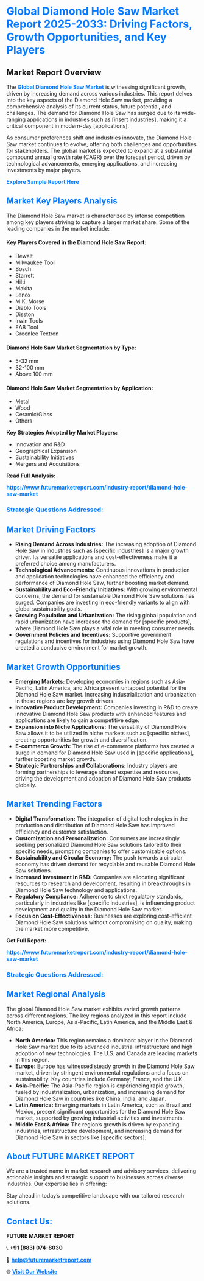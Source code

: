<h1 style="color: #007BFF;">Global Diamond Hole Saw Market Report 2025-2033: Driving Factors, Growth Opportunities, and Key Players</h1>

<section id="overview">
<h2>Market Report Overview</h2>
<p>The <a href="https://www.futuremarketreport.com/industry-report/diamond-hole-saw-market" style="color: #007BFF; text-decoration: none;"><strong>Global Diamond Hole Saw Market</strong></a> is witnessing significant growth, driven by increasing demand across various industries. This report delves into the key aspects of the Diamond Hole Saw market, providing a comprehensive analysis of its current status, future potential, and challenges. The demand for Diamond Hole Saw has surged due to its wide-ranging applications in industries such as [insert industries], making it a critical component in modern-day [applications].</p>
<p>As consumer preferences shift and industries innovate, the Diamond Hole Saw market continues to evolve, offering both challenges and opportunities for stakeholders. The global market is expected to expand at a substantial compound annual growth rate (CAGR) over the forecast period, driven by technological advancements, emerging applications, and increasing investments by major players.</p>
</section>

<section id="overview">
<p><a href="https://www.futuremarketreport.com/request-sample/reportId=43181" style="color: #007BFF; text-decoration: none;"><strong>Explore Sample Report Here</strong></a></p>
</section>

<section id="key-players">
<h2 style="color: #007BFF;">Market Key Players Analysis</h2>
<p>The Diamond Hole Saw market is characterized by intense competition among key players striving to capture a larger market share. Some of the leading companies in the market include:</p>
<h4>Key Players Covered in the Diamond Hole Saw Report:</h4>
<ul><li>Dewalt</li><li>Milwaukee Tool</li><li>Bosch</li><li>Starrett</li><li>Hilti</li><li>Makita</li><li>Lenox</li><li>M.K. Morse</li><li>Diablo Tools</li><li>Disston</li><li>Irwin Tools</li><li>EAB Tool</li><li>Greenlee Textron</li></ul>
<h4>Diamond Hole Saw Market Segmentation by Type:</h4>
<ul><li>5-32 mm</li><li>32-100 mm</li><li>Above 100 mm</li></ul>

<h4>Diamond Hole Saw Market Segmentation by Application:</h4>
<ul><li>Metal</li><li>Wood</li><li>Ceramic/Glass</li><li>Others</li></ul>
<p><strong>Key Strategies Adopted by Market Players:</strong></p>
<ul>
<li>Innovation and R&D</li>
<li>Geographical Expansion</li>
<li>Sustainability Initiatives</li>
<li>Mergers and Acquisitions</li>
</ul>
</section>

<section>
<p><strong>Read Full Analysis: </strong></p><a href="https://www.futuremarketreport.com/industry-report/diamond-hole-saw-market" style="color: #007BFF; text-decoration: none;"><strong>https://www.futuremarketreport.com/industry-report/diamond-hole-saw-market</strong></a>
<h3 style="color: #007BFF;">Strategic Questions Addressed:</h3>
</section>

<section id="driving-factors">
<h2 style="color: #007BFF;">Market Driving Factors</h2>
<ul>
<li><strong>Rising Demand Across Industries:</strong> The increasing adoption of Diamond Hole Saw in industries such as [specific industries] is a major growth driver. Its versatile applications and cost-effectiveness make it a preferred choice among manufacturers.</li>
<li><strong>Technological Advancements:</strong> Continuous innovations in production and application technologies have enhanced the efficiency and performance of Diamond Hole Saw, further boosting market demand.</li>
<li><strong>Sustainability and Eco-Friendly Initiatives:</strong> With growing environmental concerns, the demand for sustainable Diamond Hole Saw solutions has surged. Companies are investing in eco-friendly variants to align with global sustainability goals.</li>
<li><strong>Growing Population and Urbanization:</strong> The rising global population and rapid urbanization have increased the demand for [specific products], where Diamond Hole Saw plays a vital role in meeting consumer needs.</li>
<li><strong>Government Policies and Incentives:</strong> Supportive government regulations and incentives for industries using Diamond Hole Saw have created a conducive environment for market growth.</li>
</ul>
</section>

<section id="growth-opportunities">
<h2 style="color: #007BFF;">Market Growth Opportunities</h2>
<ul>
<li><strong>Emerging Markets:</strong> Developing economies in regions such as Asia-Pacific, Latin America, and Africa present untapped potential for the Diamond Hole Saw market. Increasing industrialization and urbanization in these regions are key growth drivers.</li>
<li><strong>Innovative Product Development:</strong> Companies investing in R&D to create innovative Diamond Hole Saw products with enhanced features and applications are likely to gain a competitive edge.</li>
<li><strong>Expansion into Niche Applications:</strong> The versatility of Diamond Hole Saw allows it to be utilized in niche markets such as [specific niches], creating opportunities for growth and diversification.</li>
<li><strong>E-commerce Growth:</strong> The rise of e-commerce platforms has created a surge in demand for Diamond Hole Saw used in [specific applications], further boosting market growth.</li>
<li><strong>Strategic Partnerships and Collaborations:</strong> Industry players are forming partnerships to leverage shared expertise and resources, driving the development and adoption of Diamond Hole Saw products globally.</li>
</ul>
</section>

<section id="trending-factors">
<h2 style="color: #007BFF;">Market Trending Factors</h2>
<ul>
<li><strong>Digital Transformation:</strong> The integration of digital technologies in the production and distribution of Diamond Hole Saw has improved efficiency and customer satisfaction.</li>
<li><strong>Customization and Personalization:</strong> Consumers are increasingly seeking personalized Diamond Hole Saw solutions tailored to their specific needs, prompting companies to offer customizable options.</li>
<li><strong>Sustainability and Circular Economy:</strong> The push towards a circular economy has driven demand for recyclable and reusable Diamond Hole Saw solutions.</li>
<li><strong>Increased Investment in R&D:</strong> Companies are allocating significant resources to research and development, resulting in breakthroughs in Diamond Hole Saw technology and applications.</li>
<li><strong>Regulatory Compliance:</strong> Adherence to strict regulatory standards, particularly in industries like [specific industries], is influencing product development and quality in the Diamond Hole Saw market.</li>
<li><strong>Focus on Cost-Effectiveness:</strong> Businesses are exploring cost-efficient Diamond Hole Saw solutions without compromising on quality, making the market more competitive.</li>
</ul>
</section>

<section>
<p><strong>Get Full Report: </strong></p><a href="https://www.futuremarketreport.com/industry-report/diamond-hole-saw-market" style="color: #007BFF; text-decoration: none;"><strong>https://www.futuremarketreport.com/industry-report/diamond-hole-saw-market</strong></a>
<h3 style="color: #007BFF;">Strategic Questions Addressed:</h3>
</section>


<section id="regional-analysis">
<h2 style="color: #007BFF;">Market Regional Analysis</h2>
<p>The global Diamond Hole Saw market exhibits varied growth patterns across different regions. The key regions analyzed in this report include North America, Europe, Asia-Pacific, Latin America, and the Middle East & Africa:</p>
<ul>
<li><strong>North America:</strong> This region remains a dominant player in the Diamond Hole Saw market due to its advanced industrial infrastructure and high adoption of new technologies. The U.S. and Canada are leading markets in this region.</li>
<li><strong>Europe:</strong> Europe has witnessed steady growth in the Diamond Hole Saw market, driven by stringent environmental regulations and a focus on sustainability. Key countries include Germany, France, and the U.K.</li>
<li><strong>Asia-Pacific:</strong> The Asia-Pacific region is experiencing rapid growth, fueled by industrialization, urbanization, and increasing demand for Diamond Hole Saw in countries like China, India, and Japan.</li>
<li><strong>Latin America:</strong> Emerging markets in Latin America, such as Brazil and Mexico, present significant opportunities for the Diamond Hole Saw market, supported by growing industrial activities and investments.</li>
<li><strong>Middle East & Africa:</strong> The region’s growth is driven by expanding industries, infrastructure development, and increasing demand for Diamond Hole Saw in sectors like [specific sectors].</li>
</ul>
</section>

<footer>
<h2 style="color: #007BFF;">About FUTURE MARKET REPORT</h2>
<p>We are a trusted name in market research and advisory services, delivering actionable insights and strategic support to businesses across diverse industries. Our expertise lies in offering:</p>

<p>Stay ahead in today’s competitive landscape with our tailored research solutions.</p>

<h2 style="color: #007BFF;">Contact Us:</h2>
<p><strong>FUTURE MARKET REPORT</strong></p>
<p>📞 <strong>+91 (883) 074-8030</strong></p>
<p>📧 <strong><a href="mailto:help@futuremarketreport.com" style="color: #007BFF;">help@futuremarketreport.com</a></strong></p>
<p>🌐 <strong><a href="https://www.futuremarketreport.com/" style="color: #007BFF;">Visit Our Website</a></strong></p>
</footer>